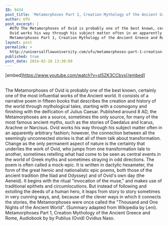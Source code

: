```yaml
---
ID: 9434
post_title: 'Metamorphoses Part 1, Creation Mythology of the Ancient Greece and Rome,  #UfU'
author: UfU
post_excerpt: |
  #UfU The Metamorphoses of Ovid is probably one of the best known, certainly one of the most influential works of the Ancient world. It consists of a narrative poem in fifteen books that describes the creation and history of the world through mythological tales, starting with a cosmogony and finishing with the deification of Julius Caesar. Published around 8 AD, the Metamorphoses are a source, sometimes the only source, for many of the most famous ancient myths, such as the stories of Daedalus and Icarus, Arachne or Narcisus.
  Ovid works his way through his subject matter often in an apparently arbitrary fashion; however, the connection between all the seemingly unconnected stories is that all of them talk about transformation. Change as the only permanent aspect of nature is the certainty that underlies the work of Ovid, who jumps from one transformation tale to another, sometimes retelling what had come to be seen as central events in the world of Greek myths and sometimes straying in odd directions. The poem is often called a mock-epic. It is written in dactylic hexameter, the form of the great heroic and nationalistic epic poems, both those of the ancient tradition (the Iliad and Odyssey) and of Ovid's own day (the Aeneid). It begins with the ritual "invocation of the muse," and makes use of traditional epithets and circumlocutions. But instead of following and extolling the deeds of a human hero, it leaps from story to story sometimes in very cunning ways, and, because of the clever ways in which it connects the stories, the Metamorphoses were once called the "Thousand and One Nights of the Ancient World". (Summary adapted from Wikipedia by Leni).
  Metamorphoses Part 1, Creation Mythology of the Ancient Greece and Rome, Audiobook by by Publius (Ovid) Ovidius Naso.
layout: post
permalink: >
  http://universalflowuniversity.com/ufu/metamorphoses-part-1-creation-mythology-of-the-ancient-greece-and-rome-ufu/
published: true
post_date: 2014-02-18 13:30:09
---
```

[embed]https://www.youtube.com/watch?v=sI5ZK3CCbvs[/embed]</br></br>
<p>The Metamorphoses of Ovid is probably one of the best known, certainly one of the most influential works of the Ancient world. It consists of a narrative poem in fifteen books that describes the creation and history of the world through mythological tales, starting with a cosmogony and finishing with the deification of Julius Caesar. Published around 8 AD, the Metamorphoses are a source, sometimes the only source, for many of the most famous ancient myths, such as the stories of Daedalus and Icarus, Arachne or Narcisus. 
Ovid works his way through his subject matter often in an apparently arbitrary fashion; however, the connection between all the seemingly unconnected stories is that all of them talk about transformation. Change as the only permanent aspect of nature is the certainty that underlies the work of Ovid, who jumps from one transformation tale to another, sometimes retelling what had come to be seen as central events in the world of Greek myths and sometimes straying in odd directions. The poem is often called a mock-epic. It is written in dactylic hexameter, the form of the great heroic and nationalistic epic poems, both those of the ancient tradition (the Iliad and Odyssey) and of Ovid's own day (the Aeneid). It begins with the ritual "invocation of the muse," and makes use of traditional epithets and circumlocutions. But instead of following and extolling the deeds of a human hero, it leaps from story to story sometimes in very cunning ways, and, because of the clever ways in which it connects the stories, the Metamorphoses were once called the "Thousand and One Nights of the Ancient World". (Summary adapted from Wikipedia by Leni).
Metamorphoses Part 1, Creation Mythology of the Ancient Greece and Rome, Audiobook by by Publius (Ovid) Ovidius Naso.</p>